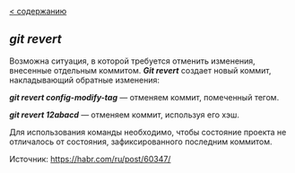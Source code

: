 [< содержанию](./readme.md)

## ___git revert___

Возможна ситуация, в которой требуется отменить изменения, внесенные отдельным
коммитом. ***Git revert*** создает новый коммит, накладывающий обратные изменения:


***git revert config-modify-tag*** — отменяем коммит, помеченный тегом.

***git revert 12abacd*** — отменяем коммит, используя его хэш.

Для использования команды необходимо, чтобы состояние проекта не отличалось от
состояния, зафиксированного последним коммитом.

Источник: https://habr.com/ru/post/60347/